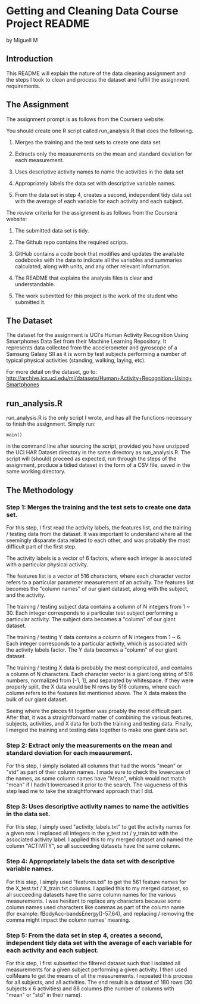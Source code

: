 # Getting and Cleaning Data Course Project README

by Miguell M


## Introduction

This README will explain the nature of the data cleaning assignment and the steps I took to clean and process the dataset and fulfill the assignment requirements.


## The Assignment

The assignment prompt is as follows from the Coursera website:

You should create one R script called run_analysis.R that does the following.

1. Merges the training and the test sets to create one data set.

2. Extracts only the measurements on the mean and standard deviation for each measurement.

3. Uses descriptive activity names to name the activities in the data set

4. Appropriately labels the data set with descriptive variable names.

5. From the data set in step 4, creates a second, independent tidy data set with the average of each variable for each activity and each subject.


The review criteria for the assignment is as follows from the Coursera website:

1. The submitted data set is tidy.

2. The Github repo contains the required scripts.

3. GitHub contains a code book that modifies and updates the available codebooks with the data to indicate all the variables and summaries calculated, along with units, and any other relevant information.

4. The README that explains the analysis files is clear and understandable.

5. The work submitted for this project is the work of the student who submitted it.


## The Dataset

The dataset for the assignment is UCI's Human Activity Recognition Using Smartphones Data Set from their Machine Learning Repository. It represents data collected from the accelerometer and gyroscope of a Samsung Galaxy SII as it is worn by test subjects performing a number of typical physical activities (standing, walking, laying, etc).

For more detail on the dataset, go to: http://archive.ics.uci.edu/ml/datasets/Human+Activity+Recognition+Using+Smartphones


## run_analysis.R

run_analysis.R is the only script I wrote, and has all the functions necessary to finish the assignment. Simply run:

```
main()
```

in the command line after sourcing the script, provided you have unzipped the UCI HAR Dataset directory in the same directory as run_analysis.R. The script will (should) proceed as expected, run through the steps of the assignment, produce a tidied dataset in the form of a CSV file, saved in the same working directory.


## The Methodology

### Step 1: Merges the training and the test sets to create one data set.

For this step, I first read the activity labels, the features list, and the training / testing data from the dataset. It was important to understand where all the seemingly disparate data related to each other, and was probably the most difficult part of the first step.

The activity labels is a vector of 6 factors, where each integer is associated with a particular physical activity.

The features list is a vector of 516 characters, where each character vector refers to a particular parameter measurement of an activity. The features list becomes the "column names" of our giant dataset, along with the subject, and the activity.

The training / testing subject data contains a column of N integers from 1 ~ 30. Each integer corresponds to a particular test subject performing a particular activity. The subject data becomes a "column" of our giant dataset.

The training / testing Y data contains a column of N integers from 1 ~ 6. Each integer corresponds to a particular activity, which is associated with the activity labels factor. The Y data becomes a "column" of our giant dataset.

The training / testing X data is probably the most complicated, and contains a column of N characters. Each character vector is a giant long string of 516 numbers, normalized from [-1, 1], and separated by whitespace. If they were properly split, the X data would be N rows by 516 columns, where each column refers to the features list mentioned above. The X data makes the bulk of our giant dataset.

Seeing where the pieces fit together was proably the most difficult part. After that, it was a straightforward matter of combining the various features, subjects, activities, and X data for both the training and testing data. Finally, I merged the training and testing data together to make one giant data set.

### Step 2: Extract only the measurements on the mean and standard deviation for each measurement.

For this step, I simply isolated all columns that had the words "mean" or "std" as part of their column names. I made sure to check the lowercase of the names, as some column names have "Mean", which would not match "mean" if I hadn't lowercased it prior to the search. The vagueness of this step lead me to take the straightforward approach that I did.

### Step 3: Uses descriptive activity names to name the activities in the data set.

For this step, I simply used "activity_labels.txt" to get the activity names for a given row. I replaced all integers in the y_test.txt / y_train.txt with the associated activity label. I applied this to my merged dataset and named the column "ACTIVITY", so all succeeding datasets have the same column.

### Step 4: Appropriately labels the data set with descriptive variable names.

For this step, I simply used "features.txt" to get the 561 feature names for the X_test.txt / X_train.txt columns. I applied this to my merged dataset, so all succeeding datasets have the same column names for the various measurements. I was hesitant to replace any characters because some column names used characters like commas as part of the column name (for example: fBodyAcc-bandsEnergy()-57,64), and replacing / removing the comma might impact the column names' meaning.

### Step 5: From the data set in step 4, creates a second, independent tidy data set with the average of each variable for each activity and each subject.

For this step, I first subsetted the filtered dataset such that I isolated all measurements for a given subject performing a given activity. I then used colMeans to get the means of all the measurements. I repeated this process for all subjects, and all activities. The end result is a dataset of 180 rows (30 subjects x 6 activities) and 88 columns (the number of columns with "mean" or "std" in their name).